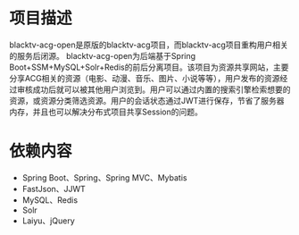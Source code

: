 # 项目描述
blacktv-acg-open是原版的blacktv-acg项目，而blacktv-acg项目重构用户相关的服务后闭源。 blacktv-acg-open为后端基于Spring Boot+SSM+MySQL+Solr+Redis的前后分离项目。该项目为资源共享网站，主要分享ACG相关的资源（电影、动漫、音乐、图片、小说等等），用户发布的资源经过审核成功后就可以被其他用户浏览到。用户可以通过内置的搜索引擎检索想要的资源，或资源分类筛选资源。用户的会话状态通过JWT进行保存，节省了服务器内存，并且也可以解决分布式项目共享Session的问题。

# 依赖内容
 * Spring Boot、Spring、Spring MVC、Mybatis
 * FastJson、JJWT
 * MySQL、Redis
 * Solr
 * Laiyu、jQuery